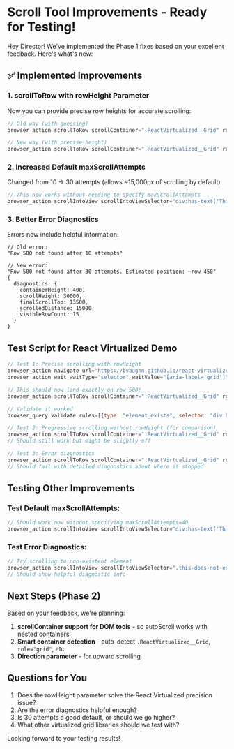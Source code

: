 # Scroll Tool Improvements - Ready for Testing!

Hey Director! We've implemented the Phase 1 fixes based on your excellent feedback. Here's what's new:

## ✅ Implemented Improvements

### 1. **scrollToRow with rowHeight Parameter**
Now you can provide precise row heights for accurate scrolling:

```javascript
// Old way (with guessing)
browser_action scrollToRow scrollContainer=".ReactVirtualized__Grid" rowIndex=500

// New way (with precise height)
browser_action scrollToRow scrollContainer=".ReactVirtualized__Grid" rowIndex=500 rowHeight=30
```

### 2. **Increased Default maxScrollAttempts**
Changed from 10 → 30 attempts (allows ~15,000px of scrolling by default)

```javascript
// This now works without needing to specify maxScrollAttempts
browser_action scrollIntoView scrollIntoViewSelector="div:has-text('This is row 500')" scrollContainer=".ReactVirtualized__Grid"
```

### 3. **Better Error Diagnostics**
Errors now include helpful information:

```
// Old error:
"Row 500 not found after 10 attempts"

// New error:
"Row 500 not found after 30 attempts. Estimated position: ~row 450"
{
  diagnostics: {
    containerHeight: 400,
    scrollHeight: 30000,
    finalScrollTop: 13500,
    scrolledDistance: 15000,
    visibleRowCount: 15
  }
}
```

## Test Script for React Virtualized Demo

```javascript
// Test 1: Precise scrolling with rowHeight
browser_action navigate url="https://bvaughn.github.io/react-virtualized/#/components/List"
browser_action wait waitType="selector" waitValue="[aria-label='grid']"

// This should now land exactly on row 500!
browser_action scrollToRow scrollContainer=".ReactVirtualized__Grid" rowIndex=500 rowHeight=30 scrollBehavior="smooth"

// Validate it worked
browser_query validate rules=[{type: "element_exists", selector: "div:has-text('This is row 500')"}]

// Test 2: Progressive scrolling without rowHeight (for comparison)
browser_action scrollToRow scrollContainer=".ReactVirtualized__Grid" rowIndex=800 scrollBehavior="smooth"
// Should still work but might be slightly off

// Test 3: Error diagnostics
browser_action scrollToRow scrollContainer=".ReactVirtualized__Grid" rowIndex=99999
// Should fail with detailed diagnostics about where it stopped
```

## Testing Other Improvements

### Test Default maxScrollAttempts:
```javascript
// Should work now without specifying maxScrollAttempts=40
browser_action scrollIntoView scrollIntoViewSelector="div:has-text('This is row 800')" scrollContainer=".ReactVirtualized__Grid"
```

### Test Error Diagnostics:
```javascript
// Try scrolling to non-existent element
browser_action scrollIntoView scrollIntoViewSelector=".this-does-not-exist" scrollContainer=".ReactVirtualized__Grid"
// Should show helpful diagnostic info
```

## Next Steps (Phase 2)

Based on your feedback, we're planning:
1. **scrollContainer support for DOM tools** - so autoScroll works with nested containers
2. **Smart container detection** - auto-detect `.ReactVirtualized__Grid`, `role="grid"`, etc.
3. **Direction parameter** - for upward scrolling

## Questions for You

1. Does the rowHeight parameter solve the React Virtualized precision issue?
2. Are the error diagnostics helpful enough?
3. Is 30 attempts a good default, or should we go higher?
4. What other virtualized grid libraries should we test with?

Looking forward to your testing results!